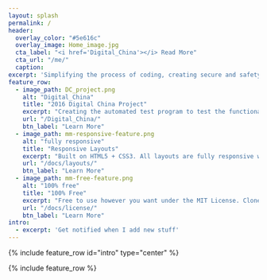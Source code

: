 ```yaml
---
layout: splash
permalink: /
header:
  overlay_color: "#5e616c"
  overlay_image: Home_image.jpg
  cta_label: "<i href='Digital_China'></i> Read More"
  cta_url: "/me/"
  caption:
excerpt: 'Simplifying the process of coding, creating secure and safety operating system.<br /> <small><br />'
feature_row:
  - image_path: DC_project.png
    alt: "Digital_China"
    title: "2016 Digital China Project"
    excerpt: "Creating the automated test program to test the functionailities of all terminals. Focus on the Security and stability of the program"
    url: "/Digital_China/"
    btn_label: "Learn More"
  - image_path: mm-responsive-feature.png
    alt: "fully responsive"
    title: "Responsive Layouts"
    excerpt: "Built on HTML5 + CSS3. All layouts are fully responsive with helpers to augment your content."
    url: "/docs/layouts/"
    btn_label: "Learn More"
  - image_path: mm-free-feature.png
    alt: "100% free"
    title: "100% Free"
    excerpt: "Free to use however you want under the MIT License. Clone it, fork it, customize it, whatever!"
    url: "/docs/license/"
    btn_label: "Learn More"
intro:
  - excerpt: 'Get notified when I add new stuff'
---
```


{% include feature_row id="intro" type="center" %}

{% include feature_row %}

